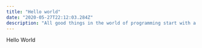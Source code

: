 ```yaml
---
title: "Hello world"
date: "2020-05-27T22:12:03.284Z"
description: "All good things in the world of programming start with a hello world."
---
```


Hello World
